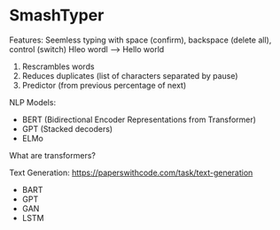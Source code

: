 # SmashTyper

Features: Seemless typing with space (confirm), backspace (delete all), control (switch)
Hleo wordl --> Hello world
1. Rescrambles words 
2. Reduces duplicates (list of characters separated by pause) 
3. Predictor (from previous percentage of next)

NLP Models:
- BERT (Bidirectional Encoder Representations from Transformer)
- GPT (Stacked decoders)
- ELMo

What are transformers?

Text Generation:
https://paperswithcode.com/task/text-generation
- BART
- GPT
- GAN
- LSTM